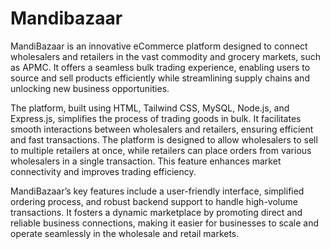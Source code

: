 # Mandibazaar
MandiBazaar is an innovative eCommerce platform designed to connect wholesalers and retailers in the vast commodity and grocery markets, such as APMC. It offers a seamless bulk trading experience, enabling users to source and sell products efficiently while streamlining supply chains and unlocking new business opportunities.

The platform, built using HTML, Tailwind CSS, MySQL, Node.js, and Express.js, simplifies the process of trading goods in bulk. It facilitates smooth interactions between wholesalers and retailers, ensuring efficient and fast transactions. The platform is designed to allow wholesalers to sell to multiple retailers at once, while retailers can place orders from various wholesalers in a single transaction. This feature enhances market connectivity and improves trading efficiency.

MandiBazaar’s key features include a user-friendly interface, simplified ordering process, and robust backend support to handle high-volume transactions. It fosters a dynamic marketplace by promoting direct and reliable business connections, making it easier for businesses to scale and operate seamlessly in the wholesale and retail markets.

